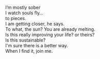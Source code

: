 I’m mostly sober  
I watch souls fly…  
to pieces.  
I am getting closer, he says.  
To what, the sun? You are already melting.  
Is this really improving your life? or theirs?  
Is this sustainable?  
I'm sure there is a better way.  
When I find it, join me.
